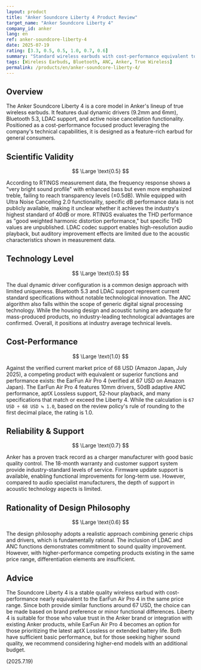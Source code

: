 ```yaml
---
layout: product
title: "Anker Soundcore Liberty 4 Product Review"
target_name: "Anker Soundcore Liberty 4"
company_id: anker
lang: en
ref: anker-soundcore-liberty-4
date: 2025-07-19
rating: [3.3, 0.5, 0.5, 1.0, 0.7, 0.6]
summary: "Standard wireless earbuds with cost-performance equivalent to same price range competitors"
tags: [Wireless Earbuds, Bluetooth, ANC, Anker, True Wireless]
permalink: /products/en/anker-soundcore-liberty-4/
---
```


## Overview

The Anker Soundcore Liberty 4 is a core model in Anker's lineup of true wireless earbuds. It features dual dynamic drivers (9.2mm and 6mm), Bluetooth 5.3, LDAC support, and active noise cancellation functionality. Positioned as a cost-performance focused product leveraging the company's technical capabilities, it is designed as a feature-rich earbud for general consumers.

## Scientific Validity

$$ \Large \text{0.5} $$

According to RTINGS measurement data, the frequency response shows a "very bright sound profile" with enhanced bass but even more emphasized treble, failing to reach transparency levels (±0.5dB). While equipped with Ultra Noise Cancelling 2.0 functionality, specific dB performance data is not publicly available, making it unclear whether it achieves the industry's highest standard of 40dB or more. RTINGS evaluates the THD performance as "good weighted harmonic distortion performance," but specific THD values are unpublished. LDAC codec support enables high-resolution audio playback, but auditory improvement effects are limited due to the acoustic characteristics shown in measurement data.

## Technology Level

$$ \Large \text{0.5} $$

The dual dynamic driver configuration is a common design approach with limited uniqueness. Bluetooth 5.3 and LDAC support represent current standard specifications without notable technological innovation. The ANC algorithm also falls within the scope of generic digital signal processing technology. While the housing design and acoustic tuning are adequate for mass-produced products, no industry-leading technological advantages are confirmed. Overall, it positions at industry average technical levels.

## Cost-Performance

$$ \Large \text{1.0} $$

Against the verified current market price of 68 USD (Amazon Japan, July 2025), a competing product with equivalent or superior functions and performance exists: the EarFun Air Pro 4 (verified at 67 USD on Amazon Japan). The EarFun Air Pro 4 features 10mm drivers, 50dB adaptive ANC performance, aptX Lossless support, 52-hour playback, and many specifications that match or exceed the Liberty 4. While the calculation is `67 USD ÷ 68 USD ≒ 1.0`, based on the review policy's rule of rounding to the first decimal place, the rating is 1.0.

## Reliability & Support

$$ \Large \text{0.7} $$

Anker has a proven track record as a charger manufacturer with good basic quality control. The 18-month warranty and customer support system provide industry-standard levels of service. Firmware update support is available, enabling functional improvements for long-term use. However, compared to audio specialist manufacturers, the depth of support in acoustic technology aspects is limited.

## Rationality of Design Philosophy

$$ \Large \text{0.6} $$

The design philosophy adopts a realistic approach combining generic chips and drivers, which is fundamentally rational. The inclusion of LDAC and ANC functions demonstrates commitment to sound quality improvement. However, with higher-performance competing products existing in the same price range, differentiation elements are insufficient.

## Advice

The Soundcore Liberty 4 is a stable quality wireless earbud with cost-performance nearly equivalent to the EarFun Air Pro 4 in the same price range. Since both provide similar functions around 67 USD, the choice can be made based on brand preference or minor functional differences. Liberty 4 is suitable for those who value trust in the Anker brand or integration with existing Anker products, while EarFun Air Pro 4 becomes an option for those prioritizing the latest aptX Lossless or extended battery life. Both have sufficient basic performance, but for those seeking higher sound quality, we recommend considering higher-end models with an additional budget.

(2025.7.19)
